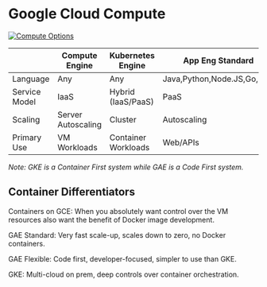 # Google Cloud Compute

[![Compute Options](https://storage.googleapis.com/gweb-cloudblog-publish/images/GCP2Bcompute2Bservice2Bladder51qi.max-1200x1200.PNG)](https://cloud.google.com/blog/products/gcp/time-to-hello-world-vms-vs-containers-vs-paas-vs-faas)

|               | Compute Engine     | Kubernetes Engine   | App Eng Standard            | App Eng Flexible     | Cloud Functions            |
|---------------|--------------------|---------------------|-----------------------------|----------------------|----------------------------|
| Language      | Any                | Any                 | Java,Python,Node.JS,Go,PHP  | Any                  | Node.JS,Python             |
| Service Model | IaaS               | Hybrid (IaaS/PaaS)  | PaaS                        | PaaS                 | Microservices Architecture |
| Scaling       | Server Autoscaling | Cluster             | Autoscaling                 | Autoscaling          | Serverless                 |
| Primary Use   | VM Workloads       | Container Workloads | Web/APIs                    | Web/APIs, Container  | Lightweight Event Actions  |

_Note: GKE is a Container First system while GAE is a Code First system._

## Container Differentiators

Containers on GCE: When you absolutely want control over the VM resources also want the benefit of Docker image development.

GAE Standard: Very fast scale-up, scales down to zero, no Docker containers.  

GAE Flexible: Code first, developer-focused, simpler to use than GKE.

GKE: Multi-cloud on prem, deep controls over container orchestration.

